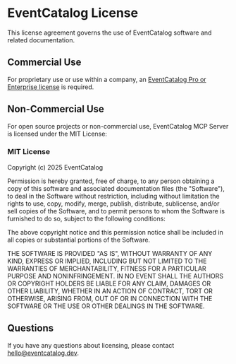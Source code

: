 # EventCatalog License

This license agreement governs the use of EventCatalog software and related documentation.

## Commercial Use

For proprietary use or use within a company, an [EventCatalog Pro or Enterprise license](https://www.eventcatalog.dev/pricing) is required.

## Non-Commercial Use

For open source projects or non-commercial use, EventCatalog MCP Server is licensed under the MIT License:

### MIT License

Copyright (c) 2025 EventCatalog

Permission is hereby granted, free of charge, to any person obtaining a copy
of this software and associated documentation files (the "Software"), to deal
in the Software without restriction, including without limitation the rights
to use, copy, modify, merge, publish, distribute, sublicense, and/or sell
copies of the Software, and to permit persons to whom the Software is
furnished to do so, subject to the following conditions:

The above copyright notice and this permission notice shall be included in all
copies or substantial portions of the Software.

THE SOFTWARE IS PROVIDED "AS IS", WITHOUT WARRANTY OF ANY KIND, EXPRESS OR
IMPLIED, INCLUDING BUT NOT LIMITED TO THE WARRANTIES OF MERCHANTABILITY,
FITNESS FOR A PARTICULAR PURPOSE AND NONINFRINGEMENT. IN NO EVENT SHALL THE
AUTHORS OR COPYRIGHT HOLDERS BE LIABLE FOR ANY CLAIM, DAMAGES OR OTHER
LIABILITY, WHETHER IN AN ACTION OF CONTRACT, TORT OR OTHERWISE, ARISING FROM,
OUT OF OR IN CONNECTION WITH THE SOFTWARE OR THE USE OR OTHER DEALINGS IN THE
SOFTWARE.

## Questions

If you have any questions about licensing, please contact [hello@eventcatalog.dev](mailto:hello@eventcatalog.dev).
